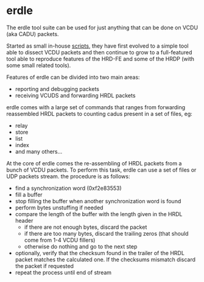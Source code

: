 # erdle

The erdle tool suite can be used for just anything that can be done on VCDU (aka
CADU) packets.

Started as small in-house [scripts](https://github.com/busoc/cadus), they have
first evolved to a simple tool able to dissect VCDU packets and then continue to
grow to a full-featured tool able to reproduce features of the HRD-FE and some
of the HRDP (with some small related tools).

Features of erdle can be divided into two main areas:

* reporting and debugging packets
* receiving VCUDS and forwarding HRDL packets

erdle comes with a large set of commands that ranges from forwarding reassembled
HRDL packets to counting cadus present in a set of files, eg:

* relay
* store
* list
* index
* and many others...

At the core of erdle comes the re-assembling of HRDL packets from a bunch of
VCDU packets. To perform this task, erdle can use a set of files or UDP packets
stream. the procedure is as follows:

* find a synchronization word (0xf2e83553)
* fill a buffer
* stop filling the buffer when another synchronization word is found
* perform bytes unstuffing if needed
* compare the length of the buffer with the length given in the HRDL header
  - if there are not enough bytes, discard the packet
  - if there are too many bytes, discard the trailing zeros (that should come
    from 1-4 VCDU fillers)
  - otherwise do nothing and go to the next step
* optionally, verify that the checksum found in the trailer of the HRDL packet
  matches the calculated one. If the checksums mismatch discard the packet if
  requested
* repeat the process until end of stream

